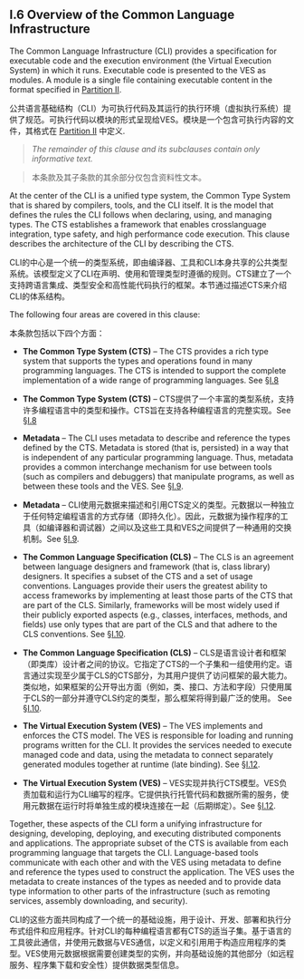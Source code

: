 ## I.6 Overview of the Common Language Infrastructure

The Common Language Infrastructure (CLI) provides a specification for executable code and the execution environment (the Virtual Execution System) in which it runs. Executable code is presented to the VES as modules. A module is a single file containing executable content in the format specified in [Partition II](ii.6-assemblies-manifests-and-modules.md).

公共语言基础结构（CLI）为可执行代码及其运行的执行环境（虚拟执行系统）提供了规范。可执行代码以模块的形式呈现给VES。模块是一个包含可执行内容的文件，其格式在  [Partition II](ii.6-assemblies-manifests-and-modules.md) 中定义.



> _The remainder of this clause and its subclauses contain only informative text._

> 本条款及其子条款的其余部分仅包含资料性文本。



At the center of the CLI is a unified type system, the Common Type System that is shared by compilers, tools, and the CLI itself. It is the model that defines the rules the CLI follows when declaring, using, and managing types. The CTS establishes a framework that enables crosslanguage integration, type safety, and high performance code execution. This clause describes the architecture of the CLI by describing the CTS.

CLI的中心是一个统一的类型系统，即由编译器、工具和CLI本身共享的公共类型系统。该模型定义了CLI在声明、使用和管理类型时遵循的规则。CTS建立了一个支持跨语言集成、类型安全和高性能代码执行的框架。本节通过描述CTS来介绍CLI的体系结构。



The following four areas are covered in this clause:

本条款包括以下四个方面：



 * **The Common Type System (CTS)** &ndash; The CTS provides a rich type system that supports the types and operations found in many programming languages. The CTS is intended to support the complete implementation of a wide range of programming languages. See §[I.8](i.8-common-type-system.md)
 * **The Common Type System (CTS)** &ndash; CTS提供了一个丰富的类型系统，支持许多编程语言中的类型和操作。CTS旨在支持各种编程语言的完整实现。See §[I.8](i.8-common-type-system.md)



 * **Metadata** &ndash; The CLI uses metadata to describe and reference the types defined by the CTS. Metadata is stored (that is, persisted) in a way that is independent of any particular programming language. Thus, metadata provides a common interchange mechanism for use between tools (such as compilers and debuggers) that manipulate programs, as well as between these tools and the VES. See §[I.9](i.9-metadata.md).
 * **Metadata** &ndash; CLI使用元数据来描述和引用CTS定义的类型。元数据以一种独立于任何特定编程语言的方式存储（即持久化）。因此，元数据为操作程序的工具（如编译器和调试器）之间以及这些工具和VES之间提供了一种通用的交换机制。See §[I.9](i.9-metadata.md).



 * **The Common Language Specification (CLS)** &ndash; The CLS is an agreement between language designers and framework (that is, class library) designers.  It specifies a subset of the CTS and a set of usage conventions.  Languages provide their users the greatest ability to access frameworks by implementing at least those parts of the CTS that are part of the CLS. Similarly, frameworks will be most widely used if their publicly exported aspects (e.g., classes, interfaces, methods, and fields) use only types that are part of the CLS and that adhere to the CLS conventions. See §[I.10](i.10-name-and-type-rules-for-the-common-language-specification.md).
 * **The Common Language Specification (CLS)** &ndash; CLS是语言设计者和框架（即类库）设计者之间的协议。它指定了CTS的一个子集和一组使用约定。语言通过实现至少属于CLS的CTS部分，为其用户提供了访问框架的最大能力。类似地，如果框架的公开导出方面（例如，类、接口、方法和字段）只使用属于CLS的一部分并遵守CLS约定的类型，那么框架将得到最广泛的使用。 See §[I.10](i.10-name-and-type-rules-for-the-common-language-specification.md).



 * **The Virtual Execution System (VES)** &ndash; The VES implements and enforces the CTS model. The VES is responsible for loading and running programs written for the CLI. It provides the services needed to execute managed code and data, using the metadata to connect separately generated modules together at runtime (late binding). See §[I.12](i.12-virtual-execution-system.md).
 * **The Virtual Execution System (VES)** &ndash; VES实现并执行CTS模型。VES负责加载和运行为CLI编写的程序。它提供执行托管代码和数据所需的服务，使用元数据在运行时将单独生成的模块连接在一起（后期绑定）。See §[I.12](i.12-virtual-execution-system.md).



Together, these aspects of the CLI form a unifying infrastructure for designing, developing, deploying, and executing distributed components and applications. The appropriate subset of the CTS is available from each programming language that targets the CLI. Language-based tools communicate with each other and with the VES using metadata to define and reference the types used to construct the application. The VES uses the metadata to create instances of the types as needed and to provide data type information to other parts of the infrastructure (such as remoting services, assembly downloading, and security).

CLI的这些方面共同构成了一个统一的基础设施，用于设计、开发、部署和执行分布式组件和应用程序。针对CLI的每种编程语言都有CTS的适当子集。基于语言的工具彼此通信，并使用元数据与VES通信，以定义和引用用于构造应用程序的类型。VES使用元数据根据需要创建类型的实例，并向基础设施的其他部分（如远程服务、程序集下载和安全性）提供数据类型信息。
